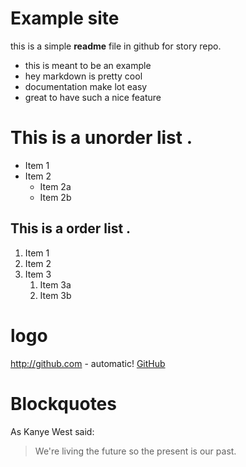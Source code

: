 # Example site
this is a simple **readme** file in github for story repo.

* this is meant to be an example
* hey markdown is pretty cool 
* documentation make lot easy
* great to have such a nice feature

# This is a unorder list .
* Item 1
* Item 2
  * Item 2a
  * Item 2b

## This is a order list .
  1. Item 1
  1. Item 2
  1. Item 3
      1. Item 3a
      1. Item 3b

# logo
  http://github.com - automatic!
  [GitHub](http://github.com)

# Blockquotes
  As Kanye West said:
  > We're living the future so the present is our past.